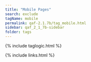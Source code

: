 ```yaml
---
title: "Mobile Pages"
search: exclude
tagName: mobile
permalink: qaf-2.1.7b/tag_mobile.html
sidebar: qaf_2_1_7b-sidebar
folder: tags
---
```

{% include taglogic.html %}

{% include links.html %}
